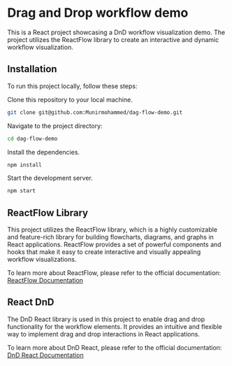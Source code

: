 # Drag and Drop workflow demo

This is a React project showcasing a DnD workflow visualization demo. The project utilizes the ReactFlow library to create an interactive and dynamic workflow visualization.

## Installation

To run this project locally, follow these steps:

Clone this repository to your local machine.

```bash
git clone git@github.com:Munirmohammed/dag-flow-demo.git
```

Navigate to the project directory:

```bash
cd dag-flow-demo
```

Install the dependencies.

```bash
npm install
```

Start the development server.

```bash
npm start
```

## ReactFlow Library

This project utilizes the ReactFlow library, which is a highly customizable and feature-rich library for building flowcharts, diagrams, and graphs in React applications. ReactFlow provides a set of powerful components and hooks that make it easy to create interactive and visually appealing workflow visualizations.

To learn more about ReactFlow, please refer to the official documentation: [ReactFlow Documentation](https://reactflow.dev/)

## React DnD

The DnD React library is used in this project to enable drag and drop functionality for the workflow elements. It provides an intuitive and flexible way to implement drag and drop interactions in React applications.

To learn more about DnD React, please refer to the official documentation: [DnD React Documentation](https://www.npmjs.com/package/react-dnd)
